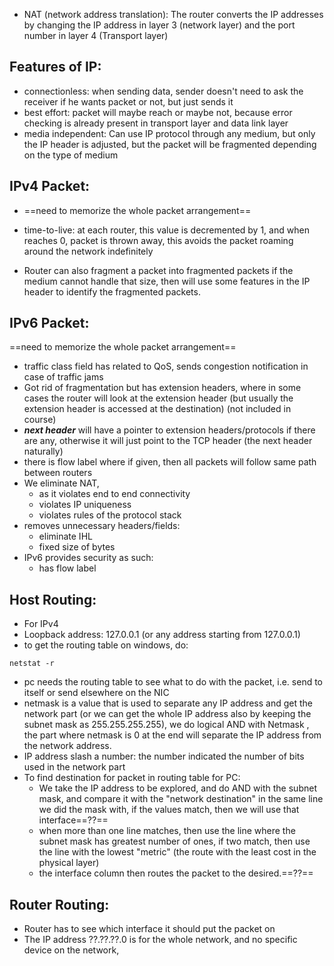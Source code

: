 - NAT (network address translation): The router converts the IP addresses by changing the IP address in layer 3 (network layer) and the port number in layer 4 (Transport layer)
## Features of IP:
- connectionless: when sending data, sender doesn't need to ask the receiver if he wants packet or not, but just sends it
- best effort: packet will maybe reach or maybe not, because error checking is already present in transport layer and data link layer
- media independent: Can use IP protocol through any medium, but only the IP header is adjusted, but the packet will be fragmented depending on the type of medium
## IPv4 Packet:
- ==need to memorize the whole packet arrangement==
- time-to-live: at each router, this value is decremented by 1, and when reaches 0, packet is thrown away, this avoids the packet roaming around the network indefinitely

- Router can also fragment a packet into fragmented packets if the medium cannot handle that size, then will use some features in the IP header to identify the fragmented packets.

## IPv6 Packet:
==need to memorize the whole packet arrangement==
- traffic class field has related to QoS, sends congestion notification in case of traffic jams
- Got rid of fragmentation but has extension headers, where in some cases the router will look at the extension header (but usually the extension header is accessed at the destination) (not included in course)
- ***next header*** will have a pointer to extension headers/protocols if there are any, otherwise it will just point to the TCP header (the next header naturally)
- there is flow label where if given, then all packets will follow same path between routers
- We eliminate NAT, 
	- as it violates end to end connectivity
	- violates IP uniqueness
	- violates rules of the protocol stack
- removes unnecessary headers/fields:
	- eliminate IHL
	- fixed size of bytes
- IPv6 provides security as such:
	- has flow label

## Host Routing:
- For IPv4
- Loopback address: 127.0.0.1 (or any address starting from 127.0.0.1)
- to get the routing table on windows, do:
```
netstat -r
```
- pc needs the routing table to see what to do with the packet, i.e. send to itself or send elsewhere on the NIC
- netmask is a value that is used to separate any IP address and get the network part (or we can get the whole IP address also by keeping the subnet mask as 255.255.255.255), we do logical AND with Netmask , the part where netmask is 0 at the end will separate the IP address from the network address.
- IP address slash a number: the number indicated the number of bits used in the network part
- To find destination for packet in routing table for PC:
	- We take the IP address to be explored, and do AND with the subnet mask, and compare it with the "network destination" in the same line we did the mask with, if the values match, then we will use that interface==??==
	- when more than one line matches, then use the line where the subnet mask has greatest number of ones, if two match, then use the line with the lowest "metric" (the route with the least cost in the physical layer)
	- the interface column then routes the packet to the desired.==??==

## Router Routing:
- Router has to see which interface it should put the packet on
- The IP address ??.??.??.0 is for the whole network, and no specific device on the network, 